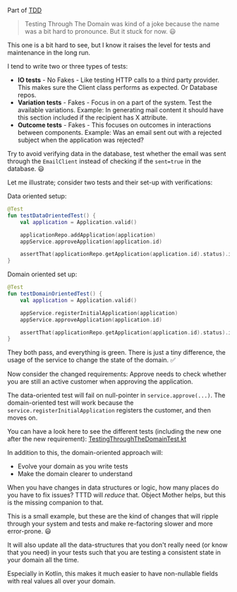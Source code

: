 Part of [TDD](tdd.md)

> Testing Through The Domain was kind of a joke because the name was a bit hard to pronounce. But it stuck for now. :smiley:

This one is a bit hard to see, but I know it raises the level for tests and maintenance in the long run.

I tend to write two or three types of tests:
- **IO tests** - No Fakes - Like testing HTTP calls to a third party provider. This makes sure the Client class performs as expected. Or Database repos.
- **Variation tests** - Fakes - Focus in on a part of the system. Test the available variations. Example: In generating mail content it should have this section included if the recipient has X attribute.
- **Outcome tests** - Fakes - This focuses on outcomes in interactions between components. Example: Was an email sent out with a rejected subject when the application was rejected?

Try to avoid verifying data in the database,
test whether the email was sent through the `EmailClient` instead of checking if the `sent=true` in the database.
:smiley:

Let me illustrate; consider two tests and their set-up with verifications:

Data oriented setup:
```kotlin
@Test
fun testDataOrientedTest() {
    val application = Application.valid()

    applicationRepo.addApplication(application)
    appService.approveApplication(application.id)

    assertThat(applicationRepo.getApplication(application.id).status).isEqualTo(ApplicationStatus.APPROVED)
}
```

Domain oriented set up:
```kotlin
@Test
fun testDomainOrientedTest() {
    val application = Application.valid()

    appService.registerInitialApplication(application)
    appService.approveApplication(application.id)

    assertThat(applicationRepo.getApplication(application.id).status).isEqualTo(ApplicationStatus.APPROVED)
}
```

They both pass, and everything is green. There is just a tiny difference, the usage of the service to change the state of the domain. :white_check_mark:

Now consider the changed requirements: Approve needs to check whether you are still an active customer when approving the application.

The data-oriented test will fail on null-pointer in `service.approve(...)`. The domain-oriented test will work because the `service.registerInitialApplication` registers the customer, and then moves on.

You can have a look here to see the different tests (including the new one after the new requirement): [TestingThroughTheDomainTest.kt](../src/test/kotlin/tttd/TestingThroughTheDomainTest.kt)

In addition to this, the domain-oriented approach will:
- Evolve your domain as you write tests
- Make the domain clearer to understand

When you have changes in data structures or logic, how many places do you have to fix issues? TTTD will _reduce_ that. Object Mother helps, but this is the missing companion to that.

This is a small example, but these are the kind of changes that will ripple through your system and tests and make re-factoring slower and more error-prone. :smiley:

It will also update all the data-structures that you don't really need (or know that you need) in your tests such that you are testing a consistent state in your domain all the time. 

Especially in Kotlin, this makes it much easier to have non-nullable fields with real values all over your domain.
